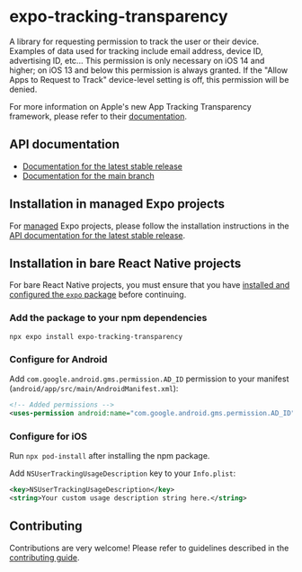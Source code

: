 # expo-tracking-transparency

A library for requesting permission to track the user or their device. Examples of data used for tracking include email address, device ID, advertising ID, etc... This permission is only necessary on iOS 14 and higher; on iOS 13 and below this permission is always granted. If the "Allow Apps to Request to Track" device-level setting is off, this permission will be denied.

For more information on Apple's new App Tracking Transparency framework, please refer to their [documentation](https://developer.apple.com/app-store/user-privacy-and-data-use/).

## API documentation

- [Documentation for the latest stable release](https://docs.expo.dev/versions/latest/sdk/tracking-transparency/)
- [Documentation for the main branch](https://docs.expo.dev/versions/unversioned/sdk/tracking-transparency/)

## Installation in managed Expo projects

For [managed](https://docs.expo.dev/archive/managed-vs-bare/) Expo projects, please follow the installation instructions in the [API documentation for the latest stable release](https://docs.expo.dev/versions/latest/sdk/tracking-transparency/).

## Installation in bare React Native projects

For bare React Native projects, you must ensure that you have [installed and configured the `expo` package](https://docs.expo.dev/bare/installing-expo-modules/) before continuing.

### Add the package to your npm dependencies

```
npx expo install expo-tracking-transparency
```

### Configure for Android

Add `com.google.android.gms.permission.AD_ID` permission to your manifest (`android/app/src/main/AndroidManifest.xml`):

```xml
<!-- Added permissions -->
<uses-permission android:name="com.google.android.gms.permission.AD_ID"/>
```

### Configure for iOS

Run `npx pod-install` after installing the npm package.

Add `NSUserTrackingUsageDescription` key to your `Info.plist`:

```xml
<key>NSUserTrackingUsageDescription</key>
<string>Your custom usage description string here.</string>
```

## Contributing

Contributions are very welcome! Please refer to guidelines described in the [contributing guide](https://github.com/expo/expo#contributing).
